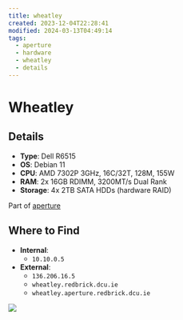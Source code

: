 ```yaml
---
title: wheatley
created: 2023-12-04T22:28:41
modified: 2024-03-13T04:49:14
tags:
  - aperture
  - hardware
  - wheatley
  - details
---
```


# Wheatley

## Details

- **Type**: Dell R6515
- **OS**: Debian 11
- **CPU**: AMD 7302P 3GHz, 16C/32T, 128M, 155W
- **RAM**: 2x 16GB RDIMM, 3200MT/s Dual Rank
- **Storage**: 4x 2TB SATA HDDs (hardware RAID)

Part of [aperture](index.md)

## Where to Find

- **Internal**:
	- `10.10.0.5`
- **External**:
	- `136.206.16.5`
	- `wheatley.redbrick.dcu.ie`
	- `wheatley.aperture.redbrick.dcu.ie`

![](../../res/wheatley.png)
